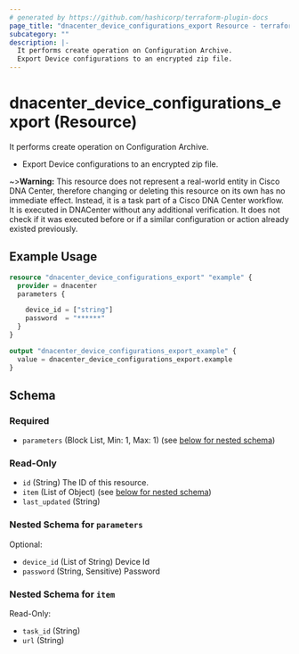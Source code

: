 ```yaml
---
# generated by https://github.com/hashicorp/terraform-plugin-docs
page_title: "dnacenter_device_configurations_export Resource - terraform-provider-dnacenter"
subcategory: ""
description: |-
  It performs create operation on Configuration Archive.
  Export Device configurations to an encrypted zip file.
---
```


# dnacenter_device_configurations_export (Resource)

It performs create operation on Configuration Archive.

- Export Device configurations to an encrypted zip file.

~>**Warning:**
This resource does not represent a real-world entity in Cisco DNA Center, therefore changing or deleting this resource on its own has no immediate effect.
Instead, it is a task part of a Cisco DNA Center workflow. It is executed in DNACenter without any additional verification. It does not check if it was executed before or if a similar configuration or action already existed previously.

## Example Usage

```terraform
resource "dnacenter_device_configurations_export" "example" {
  provider = dnacenter
  parameters {

    device_id = ["string"]
    password  = "******"
  }
}

output "dnacenter_device_configurations_export_example" {
  value = dnacenter_device_configurations_export.example
}
```

<!-- schema generated by tfplugindocs -->
## Schema

### Required

- `parameters` (Block List, Min: 1, Max: 1) (see [below for nested schema](#nestedblock--parameters))

### Read-Only

- `id` (String) The ID of this resource.
- `item` (List of Object) (see [below for nested schema](#nestedatt--item))
- `last_updated` (String)

<a id="nestedblock--parameters"></a>
### Nested Schema for `parameters`

Optional:

- `device_id` (List of String) Device Id
- `password` (String, Sensitive) Password


<a id="nestedatt--item"></a>
### Nested Schema for `item`

Read-Only:

- `task_id` (String)
- `url` (String)


